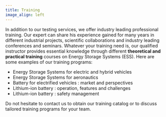 ```yaml
---
title: Training
image_align: left
---
```


In addition to our testing services, we offer industry leading professional training. Our expert can share his experience gained for many years in different industrial projects, scientific collaborations and industry leading conferences and seminars. Whatever your training need is, our qualified instructor provides essential knowledge through different **theoretical and practical training** courses on Energy Storage Systems (ESS). Here are some examples of our training programs:
* Energy Storage Systems for electric and hybrid vehicles
* Energy Storage Systems for aeronautics
* Battery for electrified vehicles : market and perspectives
* Lithium-ion battery : operation, features and challenges
* Lithium-ion battery : safety management

Do not hesitate to contact us to obtain our training catalog or to discuss tailored training programs for your team.

